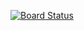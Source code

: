 [![Board Status](https://dev.azure.com/prasadtelasula/4498d186-395e-4e49-b681-8577ae2bef77/7137105b-1809-4bcd-bf1f-15ec42d507b8/_apis/work/boardbadge/99d20ab4-38f7-498e-af71-369c0064c5f6)](https://dev.azure.com/prasadtelasula/4498d186-395e-4e49-b681-8577ae2bef77/_boards/board/t/7137105b-1809-4bcd-bf1f-15ec42d507b8/Microsoft.RequirementCategory)